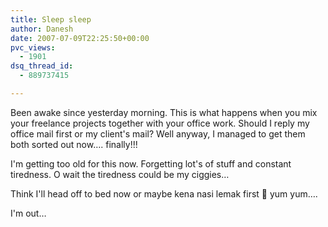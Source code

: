 ```yaml
---
title: Sleep sleep
author: Danesh
date: 2007-07-09T22:25:50+00:00
pvc_views:
  - 1901
dsq_thread_id:
  - 889737415

---
```

Been awake since yesterday morning. This is what happens when you mix your freelance projects together with your office work. Should I reply my office mail first or my client's mail? Well anyway, I managed to get them both sorted out now&#8230;. finally!!!

I'm getting too old for this now. Forgetting lot's of stuff and constant tiredness. O wait the tiredness could be my ciggies&#8230;

Think I'll head off to bed now or maybe kena nasi lemak first 🙂 yum yum&#8230;.

I'm out&#8230;